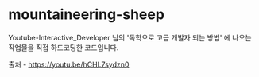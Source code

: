 # mountaineering-sheep

Youtube-Interactive_Developer 님의 '독학으로 고급 개발자 되는 방법' 에 나오는 작업물을 직접 하드코딩한 코드입니다.

출처 - https://youtu.be/hCHL7sydzn0
